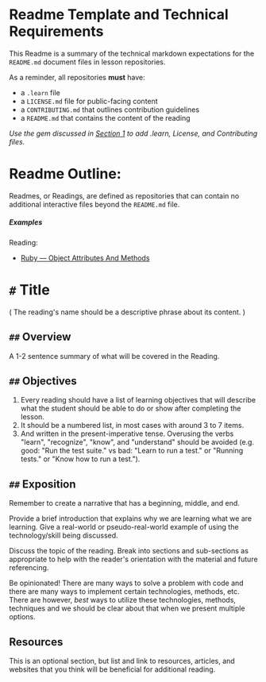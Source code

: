 # Readme Template and Technical Requirements

This Readme is a summary of the technical markdown expectations for the
`README.md` document files in lesson repositories.

As a reminder, all repositories **must** have:

* a `.learn` file
* a `LICENSE.md` file for public-facing content
* a `CONTRIBUTING.md` that outlines contribution guidelines
* a `README.md` that contains the content of the reading

*Use the gem discussed in [Section 1](/overview.md) to add .learn, License, and Contributing files.*

# Readme Outline:

Readmes, or Readings, are defined as repositories that can contain no
additional interactive files beyond the `README.md` file.

##### Examples

Reading:

  * [Ruby — Object Attributes And Methods][example]

# `#` Title

( The reading's name should be a descriptive phrase about its content. )

## `##` Overview

A 1-2 sentence summary of what will be covered in the Reading.

## `##` Objectives

1. Every reading should have a list of learning objectives that will describe
   what the student should be able to do or show after completing the lesson.
2. It should be a numbered list, in most cases with around 3 to 7 items.
3. And written in the present-imperative tense. Overusing the verbs "learn",
   "recognize", "know", and "understand" should be avoided (e.g. good: "Run
   the test suite." vs bad: "Learn to run a test." or "Running tests." or "Know
   how to run a test.").

## `##` Exposition

Remember to create a narrative that has a beginning, middle, and end.

Provide a brief introduction that explains why we are learning what we are
learning. Give a real-world or pseudo-real-world example of using the
technology/skill being discussed.

Discuss the topic of the reading. Break into sections and sub-sections as
appropriate to help with the reader's orientation with the material and future
referencing.

Be opinionated! There are many ways to solve a problem with code and there are
many ways to implement certain technologies, methods, etc. There are however,
*best* ways to utilize these technologies, methods, techniques and we should be
clear about that when we present multiple options.

## Resources

This is an optional section, but list and link to resources, articles, and
websites that you think will be beneficial for additional reading.

[example]: https://github.com/learn-co-curriculum/ruby-object-attrs-readme
